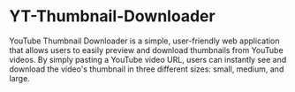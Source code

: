# YT-Thumbnail-Downloader
YouTube Thumbnail Downloader is a simple, user-friendly web application that allows users to easily preview and download thumbnails from YouTube videos. By simply pasting a YouTube video URL, users can instantly see and download the video's thumbnail in three different sizes: small, medium, and large.
